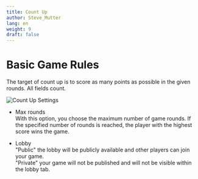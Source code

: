 ```yaml
---
title: Count Up
author: Steve_Mutter
lang: en
weight: 9
draft: false
---
```


# Basic Game Rules

The target of count up is to score as many points as possible in the given rounds. All fields count.

![Count Up Settings](/game-settings/images/countup.png)

- Max rounds </br>
With this option, you choose the maximum number of game rounds. If the specified number of rounds is reached, the player with the highest score wins the game.

- Lobby </br>
"Public" the lobby will be publicly available and other players can join your game. </br>
"Private" your game will not be published and will not be visible within the lobby tab. </br>